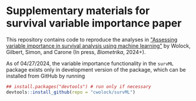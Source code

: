 # Supplementary materials for survival variable importance paper

This repository contains code to reproduce the analyses in ["Assessing variable importance in survival analysis using machine learning"](https://arxiv.org/abs/2311.12726) by Wolock, Gilbert, Simon, and Carone (In press, *Biometrika*, 2024+).

As of 04/27/2024, the variable importance functionality in the `survML` package exists only in development version of the package, which can be installed from GitHub by running

``` r
## install.packages("devtools") # run only if necessary
devtools::install_github(repo = "cwolock/survML")
```
